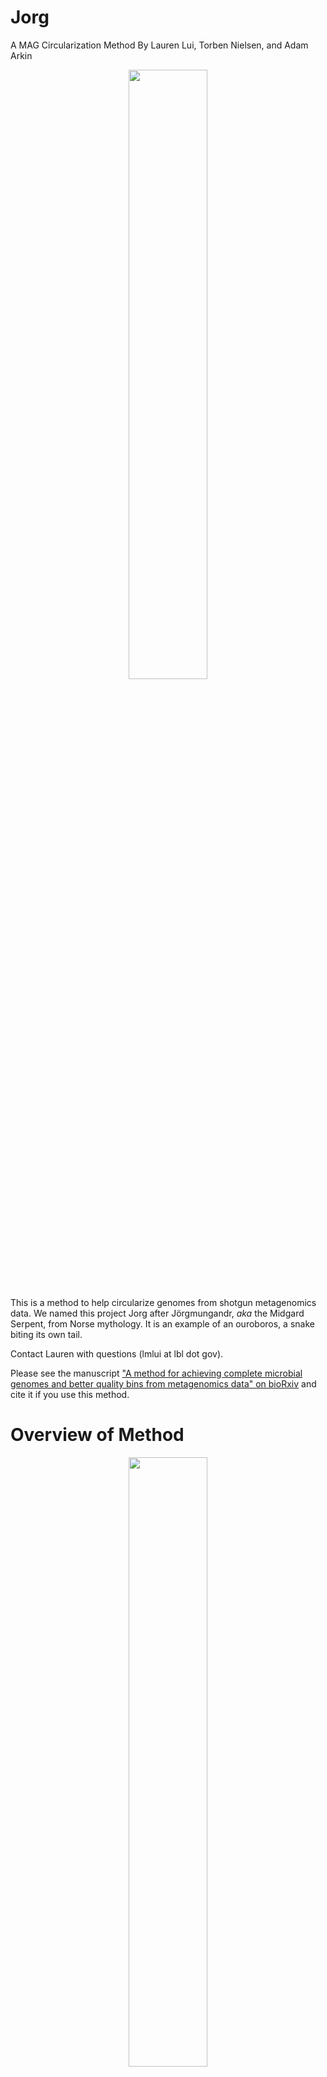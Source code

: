 # Jorg
A MAG Circularization Method
By Lauren Lui, Torben Nielsen, and Adam Arkin

<p align="center">
<img src="https://genomics.lbl.gov/~lmlui/Images/StrikingImage-Jorg5b.png" width="50%" >
</p>

This is a method to help circularize genomes from shotgun metagenomics data. We named this project Jorg after J&ouml;rgmungandr, <em>aka</em> the Midgard Serpent, from Norse mythology. It is an example of an ouroboros, a snake biting its own tail.


Contact Lauren with questions (lmlui at lbl dot gov).


Please see the manuscript ["A method for achieving complete microbial genomes and better quality bins from metagenomics data" on bioRxiv](https://www.biorxiv.org/content/10.1101/2020.03.05.979740v2.full) and cite it if you use this method.

<h1>Overview of Method </h1>

<p align="center">
<img src="https://www.biorxiv.org/content/biorxiv/early/2020/03/07/2020.03.05.979740/F1.large.jpg" width="50%">
</p>

<font size="6">
<b>This method assumes that you already have a pipeline that you like to use for assembling your metagenomes and creating bins.  We like to use BBtools for trimming and read filtering, metaSPAdes for assembly, and MetaBat 2 for binning. What we describe here is steps D-G in the above figure.</b>
</font>

<h1> Installation </h1>

<h2> System Requirements </h2>
<ul>
  <li>At least 8 Gb of RAM</li>
  <li>At least enough free disk space as 2x the size of the input read file</li>
</ul>

<h2> Dependencies </h2>
<ul>
  <li>MIRA</li>
  <li>seqtk</li>
  <li>BWA (optional)</li>
  <li>LAST (optional)</li>
</ul>
<h2> Optional for final checks after circularization </h2>
<ul>
  <li>Pilon</li>
  <li>Infernal </li>
</ul>

<h3>Installing MIRA</h3>

* We used MIRA 5.0rc1.  Binaries and source can be found here: https://github.com/bachev/mira/releases/tag/V5rc1.  We recommend that you download and use the binaries.  You can learn more about MIRA in the [Definitive Guide to MIRA]( http://mira-assembler.sourceforge.net/docs/DefinitiveGuideToMIRA.html) written by its author, Bastien Chevreux.  Note that the versions of MIRA on SourceForge are not up to date.
* After unpacking or installing MIRA, make sure that mirabait and mira are in your path. These are found in the bin directory when you download MIRA.  

<h3>Installing seqtk</h3>
We recommend installing seqtk by either of these methods:

1. Install using conda. `conda install -c bioconda seqtk`
1. Install from source.  Follow the directions from the [seqtk Github site](https://github.com/lh3/seqtk).

After installing seqtk make sure that it is in your path.

<h3>Installing BWA (optional)</h3>

Information on BWA can be found here: http://bio-bwa.sourceforge.net/.  You can install bwa by either of these methods

1. Download from SourceForge (https://sourceforge.net/projects/bio-bwa/). Unzip and go into the directory. Type `make`.
1. Using conda. `conda install bwa`.


BWA is used to determine the coverage of the bin.  Most binning software should also output coverage values. However not all binning software will output the same values, especially if you are changing parameters!  We recommend using BWA or checking the contig coverage values output by MetaBat 2 (`<contigfile>.depth.txt` file).

<h3>Installing LAST (optional)</h3>

LAST is designed to find regions of sequence similarity in large datasets.  We build a LAST DB to help determine if a genome has been circularized.  

1. Installation using conda. `conda install -c bioconda last`
1. See the [LAST website](http://last.cbrc.jp/) for more information and [directions for manual installation](http://last.cbrc.jp/doc/last.html).



<h3>Installing Pilon (optional) </h3>

You can find the source and binaries for Pilon on the [Pilon Github page](http://github.com/broadinstitute/pilon/wiki) by the Broad Institute. You can also install Pilon using conda. Although this is optional, it is useful for checking for any misasssemblies not corrected by the MIRA assembly.

<h3> Installing Infernal (optional) </h3>

Binaries and directions for installing Infernal can be found on the [Infernal homepage](http://eddylab.org/infernal/).

One of the final checks is to find a full complement of ribosomal RNAs (16S, 23S, 5S), tRNAs (all amino acids represented) and RNase P RNA. [PROKKA](http://github.com/tseemann/prokka) can be used to find tRNAs and rRNAs and [tRNAscanSE](http://lowelab.ucsc.edu/tRNAscan-SE/) can be used to find tRNAs, but you will need to use Infernal to find RNase P RNA. There are two types of bacterial RNase P RNA and two types of archaeal RNase P RNA.  Each have different models in RFAM (https://rfam.org/family/RF00010).



<h1> General guide </h1>

<h2> Assemble your metagenome and bin contigs</h2>

We use [BBtools](https://jgi.doe.gov/data-and-tools/bbtools/) for cleaning the reads, [SPAdes](http://cab.spbu.ru/software/spades/) for assembly, and [MetaBat 2](https://bitbucket.org/berkeleylab/metabat) for binning.

<h2> Pick a bin to circularize</h2>
Criteria for picking a bin:
<ol>
  <li> <b> A bin with <10 contigs. </b> We recommend picking a bin that has fewer than 10 contigs to increase success, but you can pick any bin and likely it will be improved using this method. We made exceptions for bins that looked promising, such as a bin with many contigs, but with one or two large contigs that comprise most of the bin’s sequence length  </li>
  <li> <b> The bin has an average coverage >30X. </b> Higher coverage is better for success.  If you didn't get the coverage from your binning output, use bwa to map reads to the longest contig to help determine the coverage. Typically this is a good coverage estimate.
 </ol>   
<h2> Use the Jorg script to iterate mapping reads to the bin with mirabait and reassemble with MIRA. Note: typically it takes at least several hours for each iteration of Jorg to run, so jobs using a high number of iterations may take multiple days.</h2>

  <h3> Overview</h3>

  The Jorg script will do the following:

1. Create a manifest file for MIRA
1. Use `mirabait` to map reads to a bin
1. Use `mira` to reassemble the reads
1. Repeat steps 2 and 3 until reaching the number of iterations indicated

  <h3>Parameters</h3>

  The `jorg` script requires that you specify a kmer value for baiting the reads and a minimum coverage value for filtering contigs.  Here are some guidelines for choosing these parameters:

 <h4>Kmer value for baiting</h4>
 mirabait requires a kmer value for baiting reads.  We recommend starting with 31 or 33. Increasing the kmer value will make the read recruitment more strict if you are worried that you are picking up reads that do not belong in your bin.

 <h4>Minimum coverage</h4>

 During each iteration contigs that do not meet the minimum coverage are filtered out. We recommend starting with a minimum coverage of 75% of the top contig. Use BWA to map reads to get coverage values or see the `totalAvgDepth` field in the `<contigfile>.depth.txt` file in MetaBat 2 output.

 <h3>Using the script</h3>

* Make sure that the `manifest_template.conf` file is in the same directory.

* An example of running the script is

```bash
jorg -b bin.186.fa -r SRX3307784_clean.fastq.gz -k 33 -c 50 -i 5 --high_contig_num no --single_end_reads no
```
where 33 is the kmer value, bin.186.fa is the fasta file with contigs, SRX3307784_clean.fastq.gz are your interleaved sequencing reads that have been trimmed and quality checked, 50 is the minimum coverage value, and 5 is the number of iterations.
* Output:
  * `mirabait.log` - log file from `mirabait`.  This is extremely helpful if you are getting errors at this step.
  * `mira.log` - log file from `mira`.
  * `iterations.txt` - contig stats for the assembly from each iteration
  * Directory called `Iterations` with the assemblies from each iteration
  * `<binID>.out.fasta` -  Assembly from the last iteration


<h2> Check assembly stats and repeat as necessary</h2>

* The `jorg` script will output a file called `iterations.txt` with contig stats.  Check this file to see if the contigs are getting longer.  You may also want to remove contigs that appear to be contamination, e.g. those that are short and are not extending, before the next set of iterations.  If you need to continue iterating, use the `<binID>.out.fasta` file as input to the next round.

* Note that sometimes the best assembly might not be the final iteration.

* Stop when you reach one of these three outcomes:

<h3>Circularization</h3>
You find a single contig with a significant - and exact - repeat at the ends. In addition, we required that the repeat be at least 100 nt in length, is longer than any other repeat in the contig, and does not match any of the other repeats.

See the script `circle_check_using_last` for an automated look at the location and length of repeats in a genome.  This script requires that LAST is installed.

<h3>Idempotence</h3>
You observe no change in the assembled contigs after a round of read pair extraction and reassembly with MIRA.

<h3>Chaos</h3>
There are cases where a bin is shattered into a multitude of pieces. We are not certain as to the exact cause, but this result is likely due to misassemblies from the initial SPAdes assembly (discussed in more depth in the manuscript). Chaos appears strongly correlated with GC and tends to occur more often when the GC content is high. We believe that Chaos bins are caused by lack of read coherence in the contigs.

<h2> Use Pilon as a final check for misasssemblies </h2>

* After circularizing a contig, we do final checks for misassemblies with Pilon. We use Pilon on the contig and then we rotate it by half the length to ensure that the ends were in the middle and apply Pilon again. See the script `fasta_rotate`. We rotate the genomes because Pilon is not capable of covering the ends of a contig.

* Pilon has a detailed [Github wiki page](https://github.com/broadinstitute/pilon/wiki/Requirements-&-Usage) that details how to use it and understand its output.

<h2> Final checks for non-coding RNAs </h2>

To look for tRNAs, rRNAs, and RNase P RNA, scan genomes with models from RFAM by using `cmsearch` from Infernal. If your genome is missing any of these RNAs, it might be falsely circularized.
